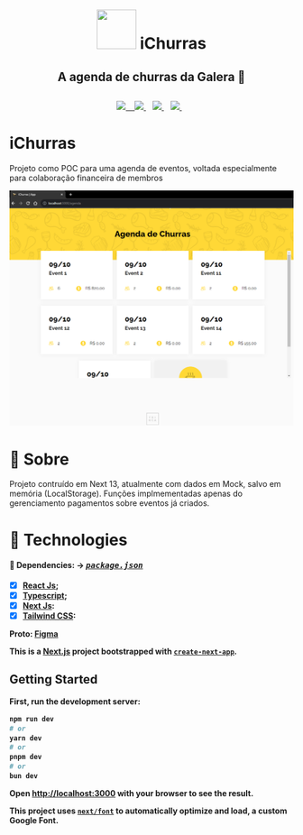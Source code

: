 <h1 align='center'>
<img src="public/favicon.ico" width=70 height=70 /> 
    iChurras    
</h1>

<h2 align='center'>A agenda de churras da Galera 🍻</h2>

<div align="center" style="margin-top: 30px;">
    <a href="https://pt-br.reactjs.org/docs/getting-started.html" target="_blank"  rel="noopener noreferrer">
        <img src="https://img.shields.io/badge/react-%2320232a.svg?style=for-the-badge&logo=react&logoColor=%2361DAFB" height="26"
    </a> &nbsp;&nbsp;
    <a href="https://nextjs.org/docs/getting-started" target="_blank"  rel="noopener noreferrer" >
        <img src="https://img.shields.io/badge/Next-black?style=for-the-badge&logo=next.js&logoColor=white" height="25"/>
    </a>&nbsp;&nbsp;
     <a href="https://www.typescriptlang.org/" target="_blank"  rel="noopener noreferrer" >
        <img src="https://img.shields.io/badge/typescript-%23007ACC.svg?style=for-the-badge&logo=typescript&logoColor=white" height="25"/>
    </a>&nbsp;&nbsp;
     <a href="https://tailwindcss.com/" target="_blank"  rel="noopener noreferrer" >
        <img src="https://img.shields.io/badge/tailwindcss-%2338B2AC.svg?style=for-the-badge&logo=tailwind-css&logoColor=white" height="25"/>
    </a>&nbsp;&nbsp;
</div>

# iChurras

Projeto como POC para uma agenda de eventos, voltada especialmente para colaboração
financeira de membros

<img src="public/Screenshot_1.png"  />

# :notebook: Sobre

Projeto contruído em Next 13, atualmente com dados em Mock, salvo em memória (LocalStorage).
Funções implmementadas apenas do gerenciamento pagamentos sobre eventos já criados.

# :hammer: Technologies

#### 📃 Dependencies: -> <i><kbd> [package.json](./package.json) </kbd></i>

- [x] <b>[React Js](https://reactjs.org/);
- [x] <b>[Typescript](https://www.typescriptlang.org/);
- [x] <b>[Next Js](https://nextjs.org/docs):
- [x] <b>[Tailwind CSS](https://tailwindcss.com/):

Proto: [Figma](https://www.figma.com/file/dCOCULjQiBYMJFmEQsTGNrzS/Churras-Trinca?type=design&node-id=0-1&mode=design)

This is a [Next.js](https://nextjs.org/) project bootstrapped with [`create-next-app`](https://github.com/vercel/next.js/tree/canary/packages/create-next-app).

## Getting Started

First, run the development server:

```bash
npm run dev
# or
yarn dev
# or
pnpm dev
# or
bun dev
```

Open [http://localhost:3000](http://localhost:3000) with your browser to see the result.

This project uses [`next/font`](https://nextjs.org/docs/basic-features/font-optimization) to automatically optimize and load, a custom Google Font.
